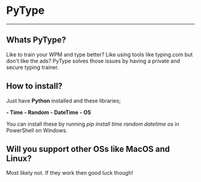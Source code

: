# PyType
***
## Whats PyType?
Like to train your WPM and type better? Like using tools like typing.com but don't like the ads? PyType solves those issues by having a private and secure typing trainer.

## How to install?
Just have **Python** installed and these libraries;

**- Time**
**- Random**
**- DateTime**
**- OS**

You can install these by running *pip install time random datetime os* in PowerShell on Windows.

## Will you support other OSs like MacOS and Linux?
Most likely not. If they work then good luck though!